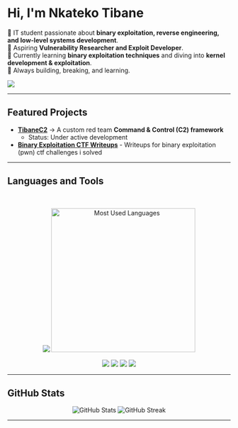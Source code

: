 # Hi, I'm **Nkateko Tibane**

🔹 IT student passionate about **binary exploitation, reverse engineering, and low-level systems development**.  
🔹 Aspiring **Vulnerability Researcher and Exploit Developer**.  
🔹 Currently learning **binary exploitation techniques** and diving into **kernel development & exploitation**.    
🔹 Always building, breaking, and learning.  

 <a href="https://tibane0.github.io">
    <img src="https://img.shields.io/badge/Blog-FF5722?style=for-the-badge&logo=rss&logoColor=white" />
  </a>


---


## Featured Projects
- [**TibaneC2**](https://github.com/tibane0/TibaneC2) → A custom red team **Command & Control (C2) framework**  
  - Status: Under active development  
- [**Binary Exploitation CTF Writeups**](https://github.com/tibane0/ctf-pwn) - Writeups for binary exploitation (pwn) ctf challenges i solved 
---

## Languages and Tools  

<br>
<p align="center">  
  <!-- Programming & Scripting -->
  <img src="https://skillicons.dev/icons?i=python,c,cpp,php,mysql,bash,linux,docker,git" />

  <img width="325" src="https://github-readme-stats.vercel.app/api/top-langs?username=tibane0&theme=transparent&layout=donut&hide=css&langs_count=8&border_radius=10&show_icons=true&locale=en" alt="Most Used Languages" />  
</p>

<p align="center">
  <!-- Security / Exploitation Tools -->
  <img src="https://img.shields.io/badge/-GDB-red?style=for-the-badge&logo=gnu&logoColor=white" />
  <img src="https://img.shields.io/badge/-pwntools-blue?style=for-the-badge" />
  <img src="https://img.shields.io/badge/-BinaryNinja-purple?style=for-the-badge" />
  <img src="https://img.shields.io/badge/-radare2-black?style=for-the-badge" />
</p>

---

## GitHub Stats
<p align="center"> <img src="https://github-readme-stats.vercel.app/api?username=tibane0&show_icons=true&theme=radical" alt="GitHub Stats" /> <img src="https://github-readme-streak-stats.herokuapp.com/?user=tibane0&theme=radical" alt="GitHub Streak" /> </p>

---
